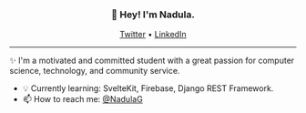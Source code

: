 
<h3 align="center">👋 Hey! I'm Nadula.</h3>
<p align="center">
  <a href="https://twitter.com/NadulaG">Twitter</a> •
  <a href="https://www.linkedin.com/in/nadula-gardiyehewa-0297591a1/">LinkedIn</a>
</p>

---
✨ I'm a motivated and committed student with a great passion for computer science, technology, and community
service.

- 💡 Currently learning: SvelteKit, Firebase, Django REST Framework.
- 📫 How to reach me: [@NadulaG](https://twitter.com/NadulaG)
